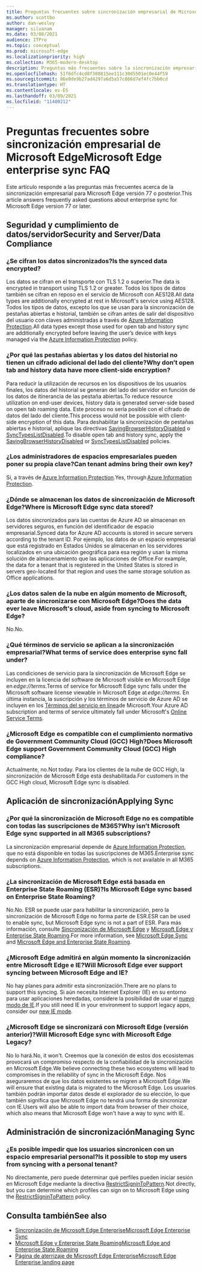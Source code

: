 ```yaml
---
title: Preguntas frecuentes sobre sincronización empresarial de Microsoft Edge
ms.author: scottbo
author: dan-wesley
manager: silvanam
ms.date: 03/08/2021
audience: ITPro
ms.topic: conceptual
ms.prod: microsoft-edge
ms.localizationpriority: high
ms.collection: M365-modern-desktop
description: Preguntas más frecuentes sobre la sincronización empresarial de Microsoft Edge.
ms.openlocfilehash: 51f6dfc4cd8f308815ee111c30d5501ec0e44f59
ms.sourcegitcommit: 86e0de9b27ad4297a6d5a57c866d7ef4fc7bb0cd
ms.translationtype: HT
ms.contentlocale: es-ES
ms.lasthandoff: 03/09/2021
ms.locfileid: "11400212"
---
```

# <a name="microsoft-edge-enterprise-sync-faq"></a><span data-ttu-id="02087-103">Preguntas frecuentes sobre sincronización empresarial de Microsoft Edge</span><span class="sxs-lookup"><span data-stu-id="02087-103">Microsoft Edge enterprise sync FAQ</span></span>

<span data-ttu-id="02087-104">Este artículo responde a las preguntas más frecuentes acerca de la sincronización empresarial para Microsoft Edge versión 77 o posterior.</span><span class="sxs-lookup"><span data-stu-id="02087-104">This article answers frequently asked questions about enterprise sync for Microsoft Edge version 77 or later.</span></span>

## <a name="security-and-serverdata-compliance"></a><span data-ttu-id="02087-105">Seguridad y cumplimiento de datos/servidor</span><span class="sxs-lookup"><span data-stu-id="02087-105">Security and Server/Data Compliance</span></span>

### <a name="is-the-synced-data-encrypted"></a><span data-ttu-id="02087-106">¿Se cifran los datos sincronizados?</span><span class="sxs-lookup"><span data-stu-id="02087-106">Is the synced data encrypted?</span></span>

<span data-ttu-id="02087-107">Los datos se cifran en el transporte con TLS 1.2 o superior.</span><span class="sxs-lookup"><span data-stu-id="02087-107">The data is encrypted in transport using TLS 1.2 or greater.</span></span> <span data-ttu-id="02087-108">Todos los tipos de datos también se cifran en reposo en el servicio de Microsoft con AES128.</span><span class="sxs-lookup"><span data-stu-id="02087-108">All data types are additionally encrypted at rest in Microsoft's service using AES128.</span></span> <span data-ttu-id="02087-109">Todos los tipos de datos, excepto los que se usan para la sincronización de pestañas abiertas e historial, también se cifran antes de salir del dispositivo del usuario con claves administradas a través de [Azure Information Protection](https://docs.microsoft.com/deployedge/microsoft-edge-policies#restrictsignintopattern).</span><span class="sxs-lookup"><span data-stu-id="02087-109">All data types except those used for open tab and history sync are additionally encrypted before leaving the user’s device with keys managed via the [Azure Information Protection](https://docs.microsoft.com/deployedge/microsoft-edge-policies#restrictsignintopattern) policy.</span></span>

### <a name="why-dont-open-tab-and-history-data-have-more-client-side-encryption"></a><span data-ttu-id="02087-110">¿Por qué las pestañas abiertas y los datos del historial no tienen un cifrado adicional del lado del cliente?</span><span class="sxs-lookup"><span data-stu-id="02087-110">Why don’t open tab and history data have more client-side encryption?</span></span>

<span data-ttu-id="02087-111">Para reducir la utilización de recursos en los dispositivos de los usuarios finales, los datos del historial se generan del lado del servidor en función de los datos de itinerancia de las pestaña abiertas.</span><span class="sxs-lookup"><span data-stu-id="02087-111">To reduce resource utilization on end-user devices, history data is generated server-side based on open tab roaming data.</span></span> <span data-ttu-id="02087-112">Este proceso no sería posible con el cifrado de datos del lado del cliente.</span><span class="sxs-lookup"><span data-stu-id="02087-112">This process would not be possible with client-side encryption of this data.</span></span> <span data-ttu-id="02087-113">Para deshabilitar la sincronización de pestañas abiertas e historial, aplique las directivas [SavingBrowserHistoryDisabled](https://docs.microsoft.com/deployedge/microsoft-edge-policies#savingbrowserhistorydisabled) o [SyncTypesListDisabled](https://docs.microsoft.com/DeployEdge/microsoft-edge-policies#synctypeslistdisabled).</span><span class="sxs-lookup"><span data-stu-id="02087-113">To disable open tab and history sync, apply the [SavingBrowserHistoryDisabled](https://docs.microsoft.com/deployedge/microsoft-edge-policies#savingbrowserhistorydisabled) or [SyncTypesListDisabled](https://docs.microsoft.com/DeployEdge/microsoft-edge-policies#synctypeslistdisabled) policies.</span></span>

### <a name="can-tenant-admins-bring-their-own-key"></a><span data-ttu-id="02087-114">¿Los administradores de espacios empresariales pueden poner su propia clave?</span><span class="sxs-lookup"><span data-stu-id="02087-114">Can tenant admins bring their own key?</span></span>

<span data-ttu-id="02087-115">Sí, a través de [Azure Information Protection](https://azure.microsoft.com/services/information-protection/).</span><span class="sxs-lookup"><span data-stu-id="02087-115">Yes, through [Azure Information Protection](https://azure.microsoft.com/services/information-protection/).</span></span>

### <a name="where-is-microsoft-edge-sync-data-stored"></a><span data-ttu-id="02087-116">¿Dónde se almacenan los datos de sincronización de Microsoft Edge?</span><span class="sxs-lookup"><span data-stu-id="02087-116">Where is Microsoft Edge sync data stored?</span></span>

<span data-ttu-id="02087-117">Los datos sincronizados para las cuentas de Azure AD se almacenan en servidores seguros, en función del identificador de espacio empresarial.</span><span class="sxs-lookup"><span data-stu-id="02087-117">Synced data for Azure AD accounts is stored in secure servers according to the tenant ID.</span></span> <span data-ttu-id="02087-118">Por ejemplo, los datos de un espacio empresarial que está registrado en Estados Unidos se almacenan en los servidores localizados en una ubicación geográfica para esa región y usan la misma solución de almacenamiento que las aplicaciones de Office.</span><span class="sxs-lookup"><span data-stu-id="02087-118">For example, the data for a tenant that is registered in the United States is stored in servers geo-located for that region and uses the same storage solution as Office applications.</span></span>

### <a name="does-the-data-ever-leave-microsofts-cloud-aside-from-syncing-to-microsoft-edge"></a><span data-ttu-id="02087-119">¿Los datos salen de la nube en algún momento de Microsoft, aparte de sincronizarse con Microsoft Edge?</span><span class="sxs-lookup"><span data-stu-id="02087-119">Does the data ever leave Microsoft's cloud, aside from syncing to Microsoft Edge?</span></span>

<span data-ttu-id="02087-120">No.</span><span class="sxs-lookup"><span data-stu-id="02087-120">No.</span></span>

### <a name="what-terms-of-service-does-enterprise-sync-fall-under"></a><span data-ttu-id="02087-121">¿Qué términos de servicio se aplican a la sincronización empresarial?</span><span class="sxs-lookup"><span data-stu-id="02087-121">What terms of service does enterprise sync fall under?</span></span>

<span data-ttu-id="02087-122">Las condiciones de servicio para la sincronización de Microsoft Edge se incluyen en la licencia del software de Microsoft visible en Microsoft Edge en *edge://terms*.</span><span class="sxs-lookup"><span data-stu-id="02087-122">Terms of service for Microsoft Edge sync falls under the Microsoft software license viewable in Microsoft Edge at *edge://terms*.</span></span> <span data-ttu-id="02087-123">En última instancia, la suscripción y los términos de servicio de Azure AD se incluyen en los [Términos del servicio en línea](https://www.microsoft.com/licensing/product-licensing/products)de Microsoft.</span><span class="sxs-lookup"><span data-stu-id="02087-123">Your Azure AD subscription and terms of service ultimately fall under Microsoft's [Online Service Terms](https://www.microsoft.com/licensing/product-licensing/products).</span></span>

### <a name="does-microsoft-edge-support-government-community-cloud-gcc-high-compliance"></a><span data-ttu-id="02087-124">¿Microsoft Edge es compatible con el cumplimiento normativo de Government Community Cloud (GCC) High?</span><span class="sxs-lookup"><span data-stu-id="02087-124">Does Microsoft Edge support Government Community Cloud (GCC) High compliance?</span></span>

<span data-ttu-id="02087-125">Actualmente, no.</span><span class="sxs-lookup"><span data-stu-id="02087-125">Not today.</span></span> <span data-ttu-id="02087-126">Para los clientes de la nube de GCC High, la sincronización de Microsoft Edge está deshabilitada.</span><span class="sxs-lookup"><span data-stu-id="02087-126">For customers in the GCC High cloud, Microsoft Edge sync is disabled.</span></span>

## <a name="applying-sync"></a><span data-ttu-id="02087-127">Aplicación de sincronización</span><span class="sxs-lookup"><span data-stu-id="02087-127">Applying Sync</span></span>

### <a name="why-isnt-microsoft-edge-sync-supported-in-all-m365-subscriptions"></a><span data-ttu-id="02087-128">¿Por qué la sincronización de Microsoft Edge no es compatible con todas las suscripciones de M365?</span><span class="sxs-lookup"><span data-stu-id="02087-128">Why isn’t Microsoft Edge sync supported in all M365 subscriptions?</span></span>

<span data-ttu-id="02087-129">La sincronización empresarial depende de [Azure Information Protection](https://azure.microsoft.com/services/information-protection/), que no está disponible en todas las suscripciones de M365.</span><span class="sxs-lookup"><span data-stu-id="02087-129">Enterprise sync depends on [Azure Information Protection](https://azure.microsoft.com/services/information-protection/), which is not available in all M365 subscriptions.</span></span>

### <a name="is-microsoft-edge-sync-based-on-enterprise-state-roaming"></a><span data-ttu-id="02087-130">¿La sincronización de Microsoft Edge está basada en Enterprise State Roaming (ESR)?</span><span class="sxs-lookup"><span data-stu-id="02087-130">Is Microsoft Edge sync based on Enterprise State Roaming?</span></span>

<span data-ttu-id="02087-131">No.</span><span class="sxs-lookup"><span data-stu-id="02087-131">No.</span></span> <span data-ttu-id="02087-132">ESR se puede usar para habilitar la sincronización, pero la sincronización de Microsoft Edge no forma parte de ESR.</span><span class="sxs-lookup"><span data-stu-id="02087-132">ESR can be used to enable sync, but Microsoft Edge sync is not a part of ESR.</span></span> <span data-ttu-id="02087-133">Para más información, consulte [Sincronización de Microsoft Edge](https://review.docs.microsoft.com/DeployEdge/microsoft-edge-enterprise-sync) y [Microsoft Edge y Enterprise State Roaming](https://review.docs.microsoft.com/DeployEdge/microsoft-edge-enterprise-state-roaming).</span><span class="sxs-lookup"><span data-stu-id="02087-133">For more information, see [Microsoft Edge Sync](https://review.docs.microsoft.com/DeployEdge/microsoft-edge-enterprise-sync) and [Microsoft Edge and Enterprise State Roaming](https://review.docs.microsoft.com/DeployEdge/microsoft-edge-enterprise-state-roaming).</span></span>

### <a name="will-microsoft-edge-ever-support-syncing-between-microsoft-edge-and-ie"></a><span data-ttu-id="02087-134">¿Microsoft Edge admitirá en algún momento la sincronización entre Microsoft Edge e IE?</span><span class="sxs-lookup"><span data-stu-id="02087-134">Will Microsoft Edge ever support syncing between Microsoft Edge and IE?</span></span>

<span data-ttu-id="02087-135">No hay planes para admitir esta sincronización.</span><span class="sxs-lookup"><span data-stu-id="02087-135">There are no plans to support this syncing.</span></span> <span data-ttu-id="02087-136">Si aún necesita Internet Explorer (IE) en su entorno para usar aplicaciones heredadas, considere la posibilidad de usar el [nuevo modo de IE](https://docs.microsoft.com/deployedge/edge-ie-mode).</span><span class="sxs-lookup"><span data-stu-id="02087-136">If you still need IE in your environment to support legacy apps, consider our [new IE mode](https://docs.microsoft.com/deployedge/edge-ie-mode).</span></span>

### <a name="will-microsoft-edge-sync-with-microsoft-edge-legacy"></a><span data-ttu-id="02087-137">¿Microsoft Edge se sincronizará con Microsoft Edge (versión anterior)?</span><span class="sxs-lookup"><span data-stu-id="02087-137">Will Microsoft Edge sync with Microsoft Edge Legacy?</span></span>

<span data-ttu-id="02087-138">No lo hará.</span><span class="sxs-lookup"><span data-stu-id="02087-138">No, it won't.</span></span> <span data-ttu-id="02087-139">Creemos que la conexión de estos dos ecosistemas provocará un compromiso respecto de la confiabilidad de la sincronización en Microsoft Edge.</span><span class="sxs-lookup"><span data-stu-id="02087-139">We believe connecting these two ecosystems will lead to compromises in the reliability of sync in the Microsoft Edge.</span></span> <span data-ttu-id="02087-140">Nos aseguraremos de que los datos existentes se migren a Microsoft Edge.</span><span class="sxs-lookup"><span data-stu-id="02087-140">We will ensure that existing data is migrated to the Microsoft Edge.</span></span> <span data-ttu-id="02087-141">Los usuarios también podrán importar datos desde el explorador de su elección, lo que también significa que Microsoft Edge no tendrá una forma de sincronizar con IE.</span><span class="sxs-lookup"><span data-stu-id="02087-141">Users will also be able to import data from browser of their choice, which also means that Microsoft Edge won't have a way to sync with IE.</span></span>

## <a name="managing-sync"></a><span data-ttu-id="02087-142">Administración de sincronización</span><span class="sxs-lookup"><span data-stu-id="02087-142">Managing Sync</span></span>

### <a name="is-it-possible-to-stop-my-users-from-syncing-with-a-personal-tenant"></a><span data-ttu-id="02087-143">¿Es posible impedir que los usuarios sincronicen con un espacio empresarial personal?</span><span class="sxs-lookup"><span data-stu-id="02087-143">Is it possible to stop my users from syncing with a personal tenant?</span></span>

<span data-ttu-id="02087-144">No directamente, pero puede determinar qué perfiles pueden iniciar sesión en Microsoft Edge mediante la directiva [RestrictSigninToPattern](https://docs.microsoft.com/deployedge/microsoft-edge-policies#restrictsignintopattern).</span><span class="sxs-lookup"><span data-stu-id="02087-144">Not directly, but you can determine which profiles can sign on to Microsoft Edge using the [RestrictSigninToPattern](https://docs.microsoft.com/deployedge/microsoft-edge-policies#restrictsignintopattern) policy.</span></span>

## <a name="see-also"></a><span data-ttu-id="02087-145">Consulta también</span><span class="sxs-lookup"><span data-stu-id="02087-145">See also</span></span>

- [<span data-ttu-id="02087-146">Sincronización de Microsoft Edge Enterprise</span><span class="sxs-lookup"><span data-stu-id="02087-146">Microsoft Edge Enterprise Sync</span></span>](microsoft-edge-enterprise-sync.md)
- [<span data-ttu-id="02087-147">Microsoft Edge y Enterprise State Roaming</span><span class="sxs-lookup"><span data-stu-id="02087-147">Microsoft Edge and Enterprise State Roaming</span></span>](microsoft-edge-enterprise-state-roaming.md)
- [<span data-ttu-id="02087-148">Página de aterrizaje de Microsoft Edge Enterprise</span><span class="sxs-lookup"><span data-stu-id="02087-148">Microsoft Edge Enterprise landing page</span></span>](https://aka.ms/EdgeEnterprise)
